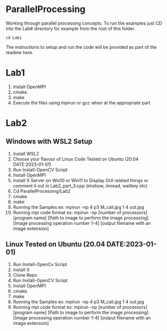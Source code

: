 # ParallelProcessing
Working through parallel processing concepts. To run the examples just CD into the Lab# directory for example from the root of this folder. 

```
cd Lab1
```
The instructions to setup and run the code will be provided as part of the readme here.

# Lab1
1. Install OpenMPI
2. cmake.
3. make
4. Execute the files using mpirun or gcc when at the appropriate part
# Lab2

## Windows with WSL2 Setup
1. Install WSL2
2. Choose your flavour of Linux Code Tested on Ubuntu (20.04 DATE:2023-01-01)
3. Run Install-OpenCV Script
4. Install OpenMPI
5. Install X Server on Win10 or Win11 to Display GUI related things or comment it out in Lab2_part_3.cpp (imshow, imread, waitkey etc)
7. Cd ParallelProcessing/Lab2
8. cmake.
9. make 
10. Running the Samples ex: mpirun -np 4 p3 M_cali.jpg 1 4 out.jpg
11. Running mpi code format ex: mpirun -np [number of processors] [program name] [Path to image to perform the image processing] [Image processing operation number 1-4] [output filename with an image extension]

## Linux Tested on Ubuntu (20.04 DATE:2023-01-01)
1. Run Install-OpenCv Script
2. Install X
3. Clone Repo
4. Run Install-OpenCV Script
5. Install OpenMPI
6. cmake.
7. make 
8. Running the Samples ex: mpirun -np 4 p3 M_cali.jpg 1 4 out.jpg
9. Running mpi code format ex: mpirun -np [number of processors] [program name] [Path to image to perform the image processing] [Image processing operation number 1-4] [output filename with an image extension]
